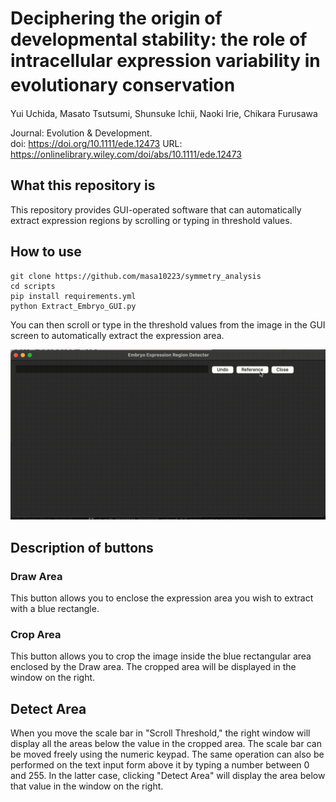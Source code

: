 # Deciphering the origin of developmental stability: the role of intracellular expression variability in evolutionary conservation　
Yui Uchida,  Masato Tsutsumi,  Shunsuke Ichii,  Naoki Irie,  Chikara Furusawa

Journal: Evolution & Development.  
doi: https://doi.org/10.1111/ede.12473
URL: https://onlinelibrary.wiley.com/doi/abs/10.1111/ede.12473



## What this repository is
This repository provides GUI-operated software that can automatically extract expression regions by scrolling or typing in threshold values.


## How to use 
```
git clone https://github.com/masa10223/symmetry_analysis
cd scripts
pip install requirements.yml
python Extract_Embryo_GUI.py
```
You can then scroll or type in the threshold values from the image in the GUI screen to automatically extract the expression area.

![github_movie](https://github.com/masa10223/symmetry_analysis/blob/WISH-tsutsumi/github_movie.gif)

## Description of buttons
### Draw Area
This button allows you to enclose the expression area you wish to extract with a blue rectangle.
### Crop Area
This button allows you to crop the image inside the blue rectangular area enclosed by the Draw area. The cropped area will be displayed in the window on the right.
## Detect Area
When you move the scale bar in "Scroll Threshold," the right window will display all the areas below the value in the cropped area. The scale bar can be moved freely using the numeric keypad. The same operation can also be performed on the text input form above it by typing a number between 0 and 255. In the latter case, clicking "Detect Area" will display the area below that value in the window on the right.